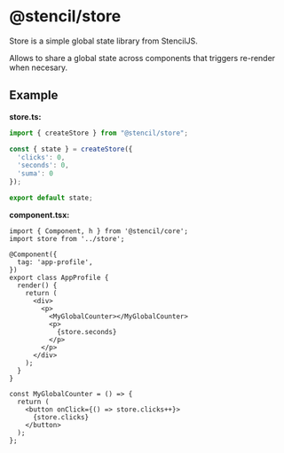 # @stencil/store

Store is a simple global state library from StencilJS.

Allows to share a global state across components that triggers re-render when necesary.


## Example

**store.ts:**
```ts
import { createStore } from "@stencil/store";

const { state } = createStore({
  'clicks': 0,
  'seconds': 0,
  'suma': 0
});

export default state;
```

**component.tsx:**
```tsx
import { Component, h } from '@stencil/core';
import store from '../store';

@Component({
  tag: 'app-profile',
})
export class AppProfile {
  render() {
    return (
      <div>
        <p>
          <MyGlobalCounter></MyGlobalCounter>
          <p>
            {store.seconds}
          </p>
        </p>
      </div>
    );
  }
}

const MyGlobalCounter = () => {
  return (
    <button onClick={() => store.clicks++}>
      {store.clicks}
    </button>
  );
};
